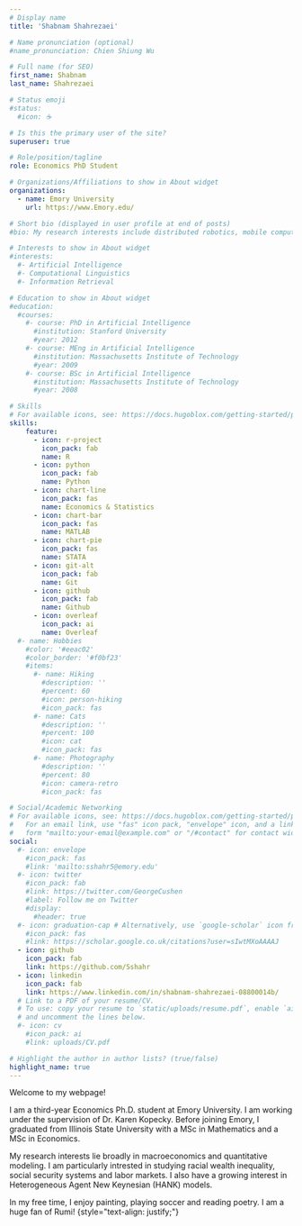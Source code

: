 ```yaml
---
# Display name
title: 'Shabnam Shahrezaei'

# Name pronunciation (optional)
#name_pronunciation: Chien Shiung Wu

# Full name (for SEO)
first_name: Shabnam
last_name: Shahrezaei

# Status emoji
#status:
  #icon: ☕️

# Is this the primary user of the site?
superuser: true

# Role/position/tagline
role: Economics PhD Student

# Organizations/Affiliations to show in About widget
organizations:
  - name: Emory University
    url: https://www.Emory.edu/

# Short bio (displayed in user profile at end of posts)
#bio: My research interests include distributed robotics, mobile computing and programmable matter.

# Interests to show in About widget
#interests:
  #- Artificial Intelligence
  #- Computational Linguistics
  #- Information Retrieval

# Education to show in About widget
#education:
  #courses:
    #- course: PhD in Artificial Intelligence
      #institution: Stanford University
      #year: 2012
    #- course: MEng in Artificial Intelligence
      #institution: Massachusetts Institute of Technology
      #year: 2009
    #- course: BSc in Artificial Intelligence
      #institution: Massachusetts Institute of Technology
      #year: 2008

# Skills
# For available icons, see: https://docs.hugoblox.com/getting-started/page-builder/#icons
skills:
    feature:
      - icon: r-project
        icon_pack: fab
        name: R
      - icon: python
        icon_pack: fab
        name: Python
      - icon: chart-line
        icon_pack: fas
        name: Economics & Statistics
      - icon: chart-bar
        icon_pack: fas
        name: MATLAB
      - icon: chart-pie
        icon_pack: fas
        name: STATA
      - icon: git-alt
        icon_pack: fab
        name: Git
      - icon: github
        icon_pack: fab
        name: Github
      - icon: overleaf
        icon_pack: ai
        name: Overleaf
  #- name: Hobbies
    #color: '#eeac02'
    #color_border: '#f0bf23'
    #items:
      #- name: Hiking
        #description: ''
        #percent: 60
        #icon: person-hiking
        #icon_pack: fas
      #- name: Cats
        #description: ''
        #percent: 100
        #icon: cat
        #icon_pack: fas
      #- name: Photography
        #description: ''
        #percent: 80
        #icon: camera-retro
        #icon_pack: fas

# Social/Academic Networking
# For available icons, see: https://docs.hugoblox.com/getting-started/page-builder/#icons
#   For an email link, use "fas" icon pack, "envelope" icon, and a link in the
#   form "mailto:your-email@example.com" or "/#contact" for contact widget.
social:
  #- icon: envelope
    #icon_pack: fas
    #link: 'mailto:sshahr5@emory.edu'
  #- icon: twitter
    #icon_pack: fab
    #link: https://twitter.com/GeorgeCushen
    #label: Follow me on Twitter
    #display:
      #header: true
  #- icon: graduation-cap # Alternatively, use `google-scholar` icon from `ai` icon pack
    #icon_pack: fas
    #link: https://scholar.google.co.uk/citations?user=sIwtMXoAAAAJ
  - icon: github
    icon_pack: fab
    link: https://github.com/Sshahr
  - icon: linkedin
    icon_pack: fab
    link: https://www.linkedin.com/in/shabnam-shahrezaei-08800014b/
  # Link to a PDF of your resume/CV.
  # To use: copy your resume to `static/uploads/resume.pdf`, enable `ai` icons in `params.yaml`,
  # and uncomment the lines below.
  #- icon: cv
    #icon_pack: ai
    #link: uploads/CV.pdf

# Highlight the author in author lists? (true/false)
highlight_name: true
---
```


Welcome to my webpage!

I am a third-year Economics Ph.D. student at Emory University. I am working under the supervision of Dr. Karen Kopecky. Before joining Emory, I graduated from Illinois State University with a MSc in Mathematics and a MSc in Economics. 

My research interests lie broadly in macroeconomics and quantitative modeling. I am particularly intrested in studying racial wealth inequality, social security systems and labor markets. I also have a growing interest in Heterogeneous Agent New Keynesian (HANK) models. 

In my free time, I enjoy painting, playing soccer and reading poetry. I am a huge fan of Rumi! 
{style="text-align: justify;"}

